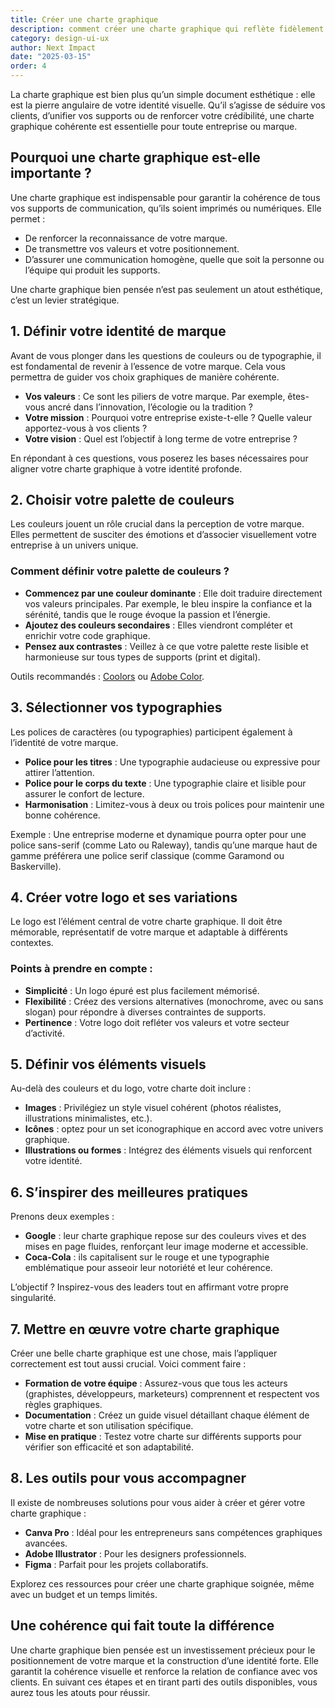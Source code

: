 ```yaml
---
title: Créer une charte graphique
description: comment créer une charte graphique qui reflète fidèlement votre identité tout en étant professionnelle et impactante ? 
category: design-ui-ux
author: Next Impact
date: "2025-03-15"
order: 4
---
```


La charte graphique est bien plus qu’un simple document esthétique : elle est la pierre angulaire de votre identité visuelle. Qu’il s’agisse de séduire vos clients, d’unifier vos supports ou de renforcer votre crédibilité, une charte graphique cohérente est essentielle pour toute entreprise ou marque.  

## Pourquoi une charte graphique est-elle importante ?

Une charte graphique est indispensable pour garantir la cohérence de tous vos supports de communication, qu’ils soient imprimés ou numériques. Elle permet :

- De renforcer la reconnaissance de votre marque.
- De transmettre vos valeurs et votre positionnement.
- D’assurer une communication homogène, quelle que soit la personne ou l’équipe qui produit les supports.

Une charte graphique bien pensée n’est pas seulement un atout esthétique, c’est un levier stratégique.

## 1. Définir votre identité de marque

Avant de vous plonger dans les questions de couleurs ou de typographie, il est fondamental de revenir à l’essence de votre marque. Cela vous permettra de guider vos choix graphiques de manière cohérente.

- **Vos valeurs** : Ce sont les piliers de votre marque. Par exemple, êtes-vous ancré dans l’innovation, l’écologie ou la tradition ?
- **Votre mission** : Pourquoi votre entreprise existe-t-elle ? Quelle valeur apportez-vous à vos clients ?
- **Votre vision** : Quel est l’objectif à long terme de votre entreprise ?

En répondant à ces questions, vous poserez les bases nécessaires pour aligner votre charte graphique à votre identité profonde.

## 2. Choisir votre palette de couleurs

Les couleurs jouent un rôle crucial dans la perception de votre marque. Elles permettent de susciter des émotions et d’associer visuellement votre entreprise à un univers unique.

### Comment définir votre palette de couleurs ?

- **Commencez par une couleur dominante** : Elle doit traduire directement vos valeurs principales. Par exemple, le bleu inspire la confiance et la sérénité, tandis que le rouge évoque la passion et l’énergie.
- **Ajoutez des couleurs secondaires** : Elles viendront compléter et enrichir votre code graphique.
- **Pensez aux contrastes** : Veillez à ce que votre palette reste lisible et harmonieuse sur tous types de supports (print et digital).

Outils recommandés : [Coolors](https://coolors.co/) ou [Adobe Color](https://color.adobe.com/fr/).

## 3. Sélectionner vos typographies

Les polices de caractères (ou typographies) participent également à l’identité de votre marque.

- **Police pour les titres** : Une typographie audacieuse ou expressive pour attirer l’attention.
- **Police pour le corps du texte** : Une typographie claire et lisible pour assurer le confort de lecture.
- **Harmonisation** : Limitez-vous à deux ou trois polices pour maintenir une bonne cohérence.

Exemple : Une entreprise moderne et dynamique pourra opter pour une police sans-serif (comme Lato ou Raleway), tandis qu’une marque haut de gamme préférera une police serif classique (comme Garamond ou Baskerville).

## 4. Créer votre logo et ses variations

Le logo est l’élément central de votre charte graphique. Il doit être mémorable, représentatif de votre marque et adaptable à différents contextes.

### Points à prendre en compte :

- **Simplicité** : Un logo épuré est plus facilement mémorisé.
- **Flexibilité** : Créez des versions alternatives (monochrome, avec ou sans slogan) pour répondre à diverses contraintes de supports.
- **Pertinence** : Votre logo doit refléter vos valeurs et votre secteur d’activité.

## 5. Définir vos éléments visuels

Au-delà des couleurs et du logo, votre charte doit inclure :

- **Images** : Privilégiez un style visuel cohérent (photos réalistes, illustrations minimalistes, etc.).
- **Icônes** : optez pour un set iconographique en accord avec votre univers graphique.
- **Illustrations ou formes** : Intégrez des éléments visuels qui renforcent votre identité.

## 6. S’inspirer des meilleures pratiques

Prenons deux exemples :

- **Google** : leur charte graphique repose sur des couleurs vives et des mises en page fluides, renforçant leur image moderne et accessible.
- **Coca-Cola** : ils capitalisent sur le rouge et une typographie emblématique pour asseoir leur notoriété et leur cohérence.

L’objectif ? Inspirez-vous des leaders tout en affirmant votre propre singularité.

## 7. Mettre en œuvre votre charte graphique

Créer une belle charte graphique est une chose, mais l’appliquer correctement est tout aussi crucial. Voici comment faire :

- **Formation de votre équipe** : Assurez-vous que tous les acteurs (graphistes, développeurs, marketeurs) comprennent et respectent vos règles graphiques.
- **Documentation** : Créez un guide visuel détaillant chaque élément de votre charte et son utilisation spécifique.
- **Mise en pratique** : Testez votre charte sur différents supports pour vérifier son efficacité et son adaptabilité.

## 8. Les outils pour vous accompagner

Il existe de nombreuses solutions pour vous aider à créer et gérer votre charte graphique :

- **Canva Pro** : Idéal pour les entrepreneurs sans compétences graphiques avancées.
- **Adobe Illustrator** : Pour les designers professionnels.
- **Figma** : Parfait pour les projets collaboratifs.

Explorez ces ressources pour créer une charte graphique soignée, même avec un budget et un temps limités.

## Une cohérence qui fait toute la différence

Une charte graphique bien pensée est un investissement précieux pour le positionnement de votre marque et la construction d’une identité forte. Elle garantit la cohérence visuelle et renforce la relation de confiance avec vos clients. En suivant ces étapes et en tirant parti des outils disponibles, vous aurez tous les atouts pour réussir.

